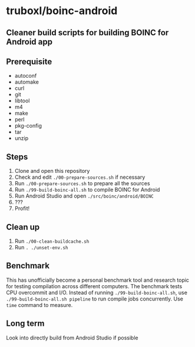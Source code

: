 # truboxl/boinc-android

## Cleaner build scripts for building BOINC for Android app

## Prerequisite

* autoconf
* automake
* curl
* git
* libtool
* m4
* make
* perl
* pkg-config
* tar
* unzip

## Steps

1. Clone and open this repository
1. Check and edit `./00-prepare-sources.sh` if necessary
1. Run `./00-prepare-sources.sh` to prepare all the sources
1. Run `./99-build-boinc-all.sh` to compile BOINC for Android
1. Run Android Studio and open `./src/boinc/android/BOINC`
1. ???
1. Profit!

## Clean up

1. Run `./00-clean-buildcache.sh`
1. Run `. ./unset-env.sh`

## Benchmark

This has unofficially become a personal benchmark tool and research topic for testing compilation
across different computers. The benchmark tests CPU overcommit and I/O. Instead of running
`./99-build-boinc-all.sh`, use `./99-build-boinc-all.sh pipeline` to run compile jobs concurrently.
Use `time` command to measure.

## Long term

Look into directly build from Android Studio if possible
